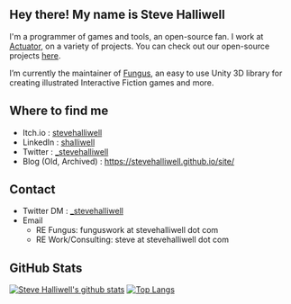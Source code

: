 ## Hey there! My name is Steve Halliwell
I'm a programmer of games and tools, an open-source fan. I work at [Actuator](https://actuator.digital/), on a variety of projects. You can check out our open-source projects [here](https://github.com/ActuatorDigital).

I’m currently the maintainer of [Fungus](https://github.com/snozbot/fungus), an easy to use Unity 3D library for creating illustrated Interactive Fiction games and more.

## Where to find me
 - Itch.io : [stevehalliwell](https://stevehalliwell.itch.io/)
 - LinkedIn : [shalliwell](https://www.linkedin.com/in/shalliwell/)
 - Twitter : [_stevehalliwell](https://twitter.com/_stevehalliwell)
 - Blog (Old, Archived) : https://stevehalliwell.github.io/site/

## Contact
 - Twitter DM : [_stevehalliwell](https://twitter.com/_stevehalliwell)
 - Email
   - RE Fungus: funguswork at stevehalliwell dot com
   - RE Work/Consulting: steve at stevehalliwell dot com

## GitHub Stats
[![Steve Halliwell's github stats](https://github-readme-stats.vercel.app/api?username=stevehalliwell&hide=stars,contribs&count_private=true&show_icons=true&theme=solarized-dark&include_all_commits=true)](https://github.com/anuraghazra/github-readme-stats)
[![Top Langs](https://github-readme-stats.vercel.app/api/top-langs/?username=stevehalliwell&layout=compact&count_private=true&show_icons=true&theme=solarized-dark&include_all_commits=true&hide=asp)](https://github.com/anuraghazra/github-readme-stats)

<!--
**stevehalliwell/stevehalliwell** is a ✨ _special_ ✨ repository because its `README.md` (this file) appears on your GitHub profile.

Here are some ideas to get you started:

- 🔭 I’m currently working on ...
- 🌱 I’m currently learning ...
- 👯 I’m looking to collaborate on ...
- 🤔 I’m looking for help with ...
- 💬 Ask me about ...
- 📫 How to reach me: ...
- 😄 Pronouns: ...
- ⚡ Fun fact: ...
-->
